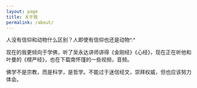 ```yaml
---
layout: page
title: 关于我
permalink: /about/
---
```


人没有信仰和动物什么区别？人即使有信仰也还是动物^.^

现在的我更倾向于学佛，听了吴永达讲师讲得《金刚经》《心经》，现在正在听他和叶曼的《楞严经》，也在下载南怀瑾的一些视频，音频。

佛学不是宗教，而是科学，是哲学。不能过于迷信经文，崇拜权威，但也应该努力体会。
